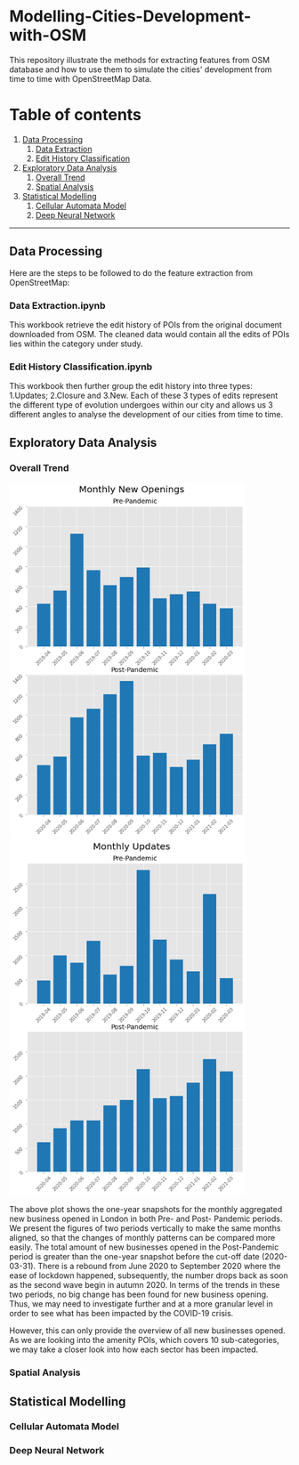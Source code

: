 # Modelling-Cities-Development-with-OSM
This repository illustrate the methods for extracting features from OSM database and how to use them to simulate the cities' development from time to time with OpenStreetMap Data.

# Table of contents
1. [Data Processing](#data_processing)
    1. [Data Extraction](#extract)
    2. [Edit History Classification](#classification)
2. [Exploratory Data Analysis](#EDA)
    1. [Overall Trend](#EDA1)
    2. [Spatial Analysis](#EDA2)
3. [Statistical Modelling](#statmod)
    1. [Cellular Automata Model](#mod1)
    2. [Deep Neural Network](#mod2)


---

## Data Processing <a name="data_processing"></a>
Here are the steps to be followed to do the feature extraction from OpenStreetMap:

### Data Extraction.ipynb <a name="extract"></a>
This workbook retrieve the edit history of POIs from the original document downloaded from OSM. The cleaned data would contain all the edits of POIs lies within the category under study.

### Edit History Classification.ipynb <a name="classification"></a>
This workbook then further group the edit history into three types: 1.Updates; 2.Closure and 3.New. Each of these 3 types of edits represent the different type of evolution undergoes within our city and allows us 3 different angles to analyse the development of our cities from time to time.


## Exploratory Data Analysis <a name="EDA"></a>

### Overall Trend <a name="EDA1"></a>
<img src="Plot/Monthly_New_London-4.png" width="425"/> <img src="Plot/Monthly_Updates_London-3.png" width="425"/> 

The above plot shows the one-year snapshots for the monthly aggregated new business opened in London in both Pre- and Post- Pandemic periods. 
We present the figures of two periods vertically to make the same months aligned, so that the changes of monthly patterns can be compared more easily. 
The total amount of new businesses opened in the Post-Pandemic period is greater than the one-year snapshot before the cut-off date (2020-03-31). 
There is a rebound from June 2020 to September 2020 where the ease of lockdown happened, subsequently, the number drops back as soon as the second wave begin in autumn 2020.
In terms of the trends in these two periods, no big change has been found for new business opening. Thus, we may need to investigate further and at a more granular level in order to see what has been impacted by the COVID-19 crisis.

However, this can only provide the overview of all new businesses opened. As we are looking into the amenity POIs, which covers 10 sub-categories, we may take a closer look into how each sector has been impacted. 

### Spatial Analysis <a name="EDA2"></a>


## Statistical Modelling <a name="statmod"></a>

### Cellular Automata Model <a name="mod1"></a>


### Deep Neural Network <a name="mod2"></a>
